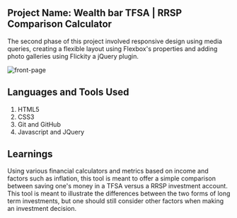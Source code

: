 
## Project Name: Wealth bar TFSA | RRSP Comparison Calculator

The second phase of this project involved responsive design using media queries, creating a flexible layout using Flexbox's properties and adding photo galleries using Flickity a jQuery plugin.

![front-page](https://cloud.githubusercontent.com/assets/22157084/21630544/156a4274-d1e7-11e6-9035-e872b3e728af.png)

## Languages and Tools Used
1. HTML5
2. CSS3
3. Git and GitHub
4. Javascript and JQuery

## Learnings
Using various financial calculators and metrics based on income and factors such as inflation, this tool is meant to offer a simple comparison between saving one's money in a TFSA versus a RRSP investment account.
This tool is meant to illustrate the differences between the two forms of long term investments, but one should still consider other factors when making an investment decision.
